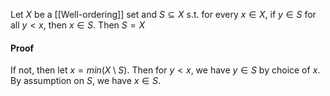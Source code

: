 Let $X$ be a [[Well-ordering]] set and $S\subseteq X$ s.t. for every $x\in X$, if $y\in S$ for all $y<x$, then $x\in S$. Then $S=X$
#### Proof
If not, then let $x=min(X\setminus S)$. Then for $y<x$, we have $y\in S$ by choice of $x$. By assumption on $S$, we have $x\in S$.
